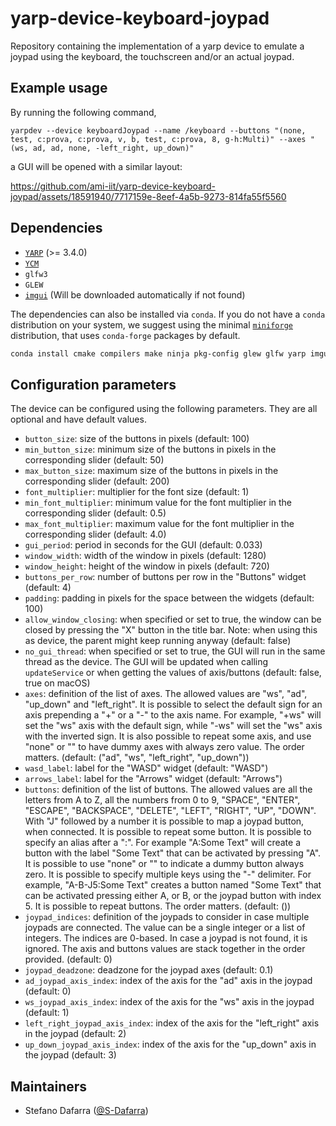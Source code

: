 # yarp-device-keyboard-joypad
Repository containing the implementation of a yarp device to emulate a joypad using the keyboard, the touchscreen and/or an actual joypad.

## Example usage
By running the following command,
```
yarpdev --device keyboardJoypad --name /keyboard --buttons "(none, test, c:prova, c:prova, v, b, test, c:prova, 8, g-h:Multi)" --axes "(ws, ad, ad, none, -left_right, up_down)"
```
a GUI will be opened with a similar layout:

https://github.com/ami-iit/yarp-device-keyboard-joypad/assets/18591940/7717159e-8eef-4a5b-9273-814fa55f5560



## Dependencies
- [``YARP``](https://github.com/robotology/yarp) (>= 3.4.0) 
- [``YCM``](https://github.com/robotology/ycm)
- ``glfw3``
- ``GLEW``
- [``imgui``](https://github.com/ocornut/imgui) (Will be downloaded automatically if not found)

The dependencies can also be installed via ``conda``. If you do not have a ``conda`` distribution on your system, we suggest using the minimal [``miniforge``](https://github.com/conda-forge/miniforge) distribution, that uses ``conda-forge`` packages by default.
```bash
conda install cmake compilers make ninja pkg-config glew glfw yarp imgui
```

## Configuration parameters
The device can be configured using the following parameters. They are all optional and have default values.
- ``button_size``: size of the buttons in pixels (default: 100)
- ``min_button_size``: minimum size of the buttons in pixels in the corresponding slider (default: 50)
- ``max_button_size``: maximum size of the buttons in pixels in the corresponding slider (default: 200)
- ``font_multiplier``: multiplier for the font size (default: 1)
- ``min_font_multiplier``: minimum value for the font multiplier in the corresponding slider (default: 0.5)
- ``max_font_multiplier``: maximum value for the font multiplier in the corresponding slider (default: 4.0)
- ``gui_period``: period in seconds for the GUI (default: 0.033)
- ``window_width``: width of the window in pixels (default: 1280)
- ``window_height``: height of the window in pixels (default: 720)
- ``buttons_per_row``: number of buttons per row in the "Buttons" widget (default: 4)
- ``padding``: padding in pixels for the space between the widgets (default: 100)
- ``allow_window_closing``: when specified or set to true, the window can be closed by pressing the "X" button in the title bar. Note: when using this as device, the parent might keep running anyway (default: false)
- ``no_gui_thread``: when specified or set to true, the GUI will run in the same thread as the device. The GUI will be updated when calling ``updateService`` or when getting the values of axis/buttons (default: false, true on macOS)
- ``axes``: definition of the list of axes. The allowed values are "ws", "ad", "up_down" and "left_right". It is possible to select the default sign for an axis prepending a "+" or a "-" to the axis name. For example, "+ws" will set the "ws" axis with the default sign, while "-ws" will set the "ws" axis with the inverted sign. It is also possible to repeat some axis, and use "none" or "" to have dummy axes with always zero value. The order matters. (default: ("ad", "ws", "left_right", "up_down"))
- ``wasd_label``: label for the "WASD" widget (default: "WASD")
- ``arrows_label``: label for the "Arrows" widget (default: "Arrows")
- ``buttons``: definition of the list of buttons. The allowed values are all the letters from A to Z, all the numbers from 0 to 9, "SPACE", "ENTER", "ESCAPE", "BACKSPACE", "DELETE", "LEFT", "RIGHT", "UP", "DOWN". With "J" followed by a number it is possible to map a joypad button, when connected. It is possible to repeat some button. It is possible to specify an alias after a ":". For example "A:Some Text" will create a button with the label "Some Text" that can be activated by pressing "A". It is possible to use "none" or "" to indicate a dummy button always zero. It is possible to specify multiple keys using the "-" delimiter. For example, "A-B-J5:Some Text" creates a button named "Some Text" that can be activated pressing either A, or B, or the joypad button with index 5. It is possible to repeat buttons. The order matters. (default: ())
- ``joypad_indices``: definition of the joypads to consider in case multiple joypads are connected. The value can be a single integer or a list of integers. The indices are 0-based. In case a joypad is not found, it is ignored. The axis and buttons values are stack together in the order provided. (default: 0)
- ``joypad_deadzone``: deadzone for the joypad axes (default: 0.1)
- ``ad_joypad_axis_index``: index of the axis for the "ad" axis in the joypad (default: 0)
- ``ws_joypad_axis_index``: index of the axis for the "ws" axis in the joypad (default: 1)
- ``left_right_joypad_axis_index``: index of the axis for the "left_right" axis in the joypad (default: 2)
- ``up_down_joypad_axis_index``: index of the axis for the "up_down" axis in the joypad (default: 3)

## Maintainers
* Stefano Dafarra ([@S-Dafarra](https://github.com/S-Dafarra))
